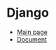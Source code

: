 # Django

* [Main page](https://www.djangoproject.com/)
* [Document](https://docs.djangoproject.com/zh-hans/2.1/)


